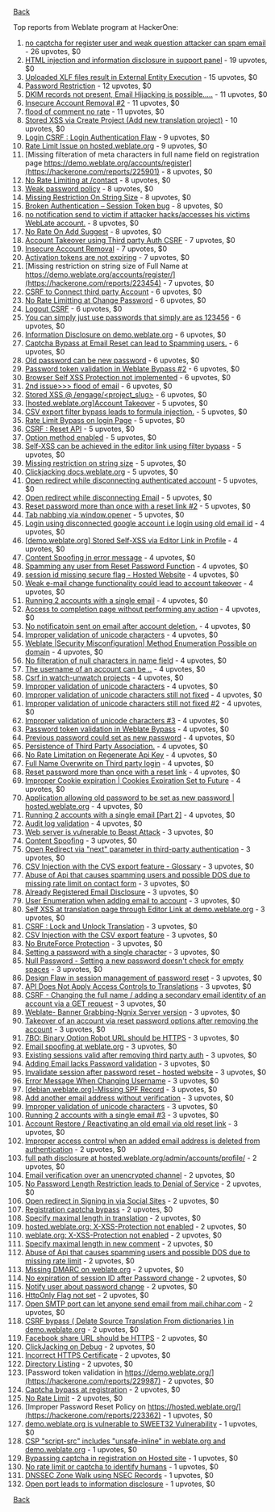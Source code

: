 [Back](../README.md)

Top reports from Weblate program at HackerOne:

1. [no captcha for register user and weak question attacker can spam email](https://hackerone.com/reports/236398) - 26 upvotes, $0
2. [HTML injection and information disclosure in support panel](https://hackerone.com/reports/634312) - 19 upvotes, $0
3. [Uploaded XLF files result in External Entity Execution](https://hackerone.com/reports/232614) - 15 upvotes, $0
4. [Password Restriction](https://hackerone.com/reports/229920) - 12 upvotes, $0
5. [DKIM records not present, Email Hijacking is possible.....](https://hackerone.com/reports/253926) - 11 upvotes, $0
6. [Insecure Account Removal #2](https://hackerone.com/reports/229532) - 11 upvotes, $0
7. [flood of comment no rate](https://hackerone.com/reports/404035) - 11 upvotes, $0
8. [Stored XSS via Create Project (Add new translation project)](https://hackerone.com/reports/610219) - 10 upvotes, $0
9. [Login CSRF : Login Authentication Flaw](https://hackerone.com/reports/229528) - 9 upvotes, $0
10. [Rate Limit Issue on hosted.weblate.org](https://hackerone.com/reports/229825) - 9 upvotes, $0
11. [Missing filteration of meta characters in full name field on registration page https://demo.weblate.org/accounts/register](https://hackerone.com/reports/225901) - 8 upvotes, $0
12. [No Rate Limiting at /contact](https://hackerone.com/reports/229511) - 8 upvotes, $0
13. [Weak password policy](https://hackerone.com/reports/224572) - 8 upvotes, $0
14. [Missing Restriction On String Size](https://hackerone.com/reports/257376) - 8 upvotes, $0
15. [Broken Authentication – Session Token bug](https://hackerone.com/reports/400826) - 8 upvotes, $0
16. [no notification send to victim if attacker hacks/accesses his victims WebLate account.](https://hackerone.com/reports/282772) - 8 upvotes, $0
17. [No Rate On Add Suggest](https://hackerone.com/reports/481654) - 8 upvotes, $0
18. [Account Takeover using Third party Auth CSRF](https://hackerone.com/reports/225653) - 7 upvotes, $0
19. [Insecure Account Removal](https://hackerone.com/reports/223355) - 7 upvotes, $0
20. [Activation tokens are not expiring](https://hackerone.com/reports/223339) - 7 upvotes, $0
21. [Missing restriction on string size of Full Name at https://demo.weblate.org/accounts/register/](https://hackerone.com/reports/223454) - 7 upvotes, $0
22. [CSRF to Connect third party Account](https://hackerone.com/reports/225100) - 6 upvotes, $0
23. [No Rate Limitting at Change Password](https://hackerone.com/reports/223694) - 6 upvotes, $0
24. [Logout CSRF](https://hackerone.com/reports/223329) - 6 upvotes, $0
25. [You can simply just use passwords that simply are as 123456](https://hackerone.com/reports/223374) - 6 upvotes, $0
26. [Information Disclosure on demo.weblate.org](https://hackerone.com/reports/229620) - 6 upvotes, $0
27. [Captcha Bypass at Email Reset can lead to Spamming users.](https://hackerone.com/reports/229541) - 6 upvotes, $0
28. [Old password can be new password](https://hackerone.com/reports/229577) - 6 upvotes, $0
29. [Password token validation in Weblate Bypass #2](https://hackerone.com/reports/244287) - 6 upvotes, $0
30. [Browser Self XSS Protection not implemented](https://hackerone.com/reports/400781) - 6 upvotes, $0
31. [2nd issue&gt;&gt;&gt; flood of email](https://hackerone.com/reports/404713) - 6 upvotes, $0
32. [Stored XSS @ /engage/&lt;project_slug&gt;](https://hackerone.com/reports/472391) - 6 upvotes, $0
33. [[hosted.weblate.org]Account Takeover](https://hackerone.com/reports/223637) - 5 upvotes, $0
34. [CSV export filter bypass leads to formula injection.](https://hackerone.com/reports/223999) - 5 upvotes, $0
35. [Rate Limit Bypass on login Page](https://hackerone.com/reports/224460) - 5 upvotes, $0
36. [CSRF : Reset API](https://hackerone.com/reports/223333) - 5 upvotes, $0
37. [Option method enabled](https://hackerone.com/reports/230194) - 5 upvotes, $0
38. [Self-XSS can be achieved in the editor link using filter bypass](https://hackerone.com/reports/229735) - 5 upvotes, $0
39. [Missing restriction on string size](https://hackerone.com/reports/229796) - 5 upvotes, $0
40. [Clickjacking docs.weblate.org](https://hackerone.com/reports/223391) - 5 upvotes, $0
41. [Open redirect while disconnecting authenticated account](https://hackerone.com/reports/224317) - 5 upvotes, $0
42. [Open redirect while disconnecting Email](https://hackerone.com/reports/238117) - 5 upvotes, $0
43. [Reset password more than once with a reset link #2](https://hackerone.com/reports/245450) - 5 upvotes, $0
44. [Tab nabbing via window.opener](https://hackerone.com/reports/403891) - 5 upvotes, $0
45. [Login using disconnected google account i.e login using old email id](https://hackerone.com/reports/223427) - 4 upvotes, $0
46. [[demo.weblate.org] Stored Self-XSS via Editor Link in Profile](https://hackerone.com/reports/223331) - 4 upvotes, $0
47. [Content Spoofing in error message](https://hackerone.com/reports/223456) - 4 upvotes, $0
48. [Spamming any user from Reset Password Function](https://hackerone.com/reports/223525) - 4 upvotes, $0
49. [session id missing secure flag - Hosted Website](https://hackerone.com/reports/224379) - 4 upvotes, $0
50. [Weak e-mail change functionality could lead to account takeover](https://hackerone.com/reports/223461) - 4 upvotes, $0
51. [Running 2 accounts with a single email](https://hackerone.com/reports/224072) - 4 upvotes, $0
52. [Access to completion page without performing any action](https://hackerone.com/reports/223846) - 4 upvotes, $0
53. [No notificatoin sent on email after account deletion.](https://hackerone.com/reports/229909) - 4 upvotes, $0
54. [Improper validation of unicode characters](https://hackerone.com/reports/229483) - 4 upvotes, $0
55. [Weblate |Security Misconfiguration| Method Enumeration Possible on domain](https://hackerone.com/reports/230648) - 4 upvotes, $0
56. [No filteration of null characters in name field](https://hackerone.com/reports/242945) - 4 upvotes, $0
57. [The username of an account can be ..](https://hackerone.com/reports/243609) - 4 upvotes, $0
58. [Csrf in watch-unwatch projects](https://hackerone.com/reports/229405) - 4 upvotes, $0
59. [Improper validation of unicode characters](https://hackerone.com/reports/242171) - 4 upvotes, $0
60. [Improper validation of unicode characters still not fixed](https://hackerone.com/reports/241596) - 4 upvotes, $0
61. [Improper validation of unicode characters still not fixed #2](https://hackerone.com/reports/243611) - 4 upvotes, $0
62. [Improper validation of unicode characters #3](https://hackerone.com/reports/243635) - 4 upvotes, $0
63. [Password token validation in Weblate Bypass](https://hackerone.com/reports/243842) - 4 upvotes, $0
64. [Previous password could set as new password](https://hackerone.com/reports/243616) - 4 upvotes, $0
65. [Persistence of Third Party Association.](https://hackerone.com/reports/241623) - 4 upvotes, $0
66. [No Rate Limitation on Regenerate Api Key](https://hackerone.com/reports/243619) - 4 upvotes, $0
67. [Full Name Overwrite on Third party login](https://hackerone.com/reports/241598) - 4 upvotes, $0
68. [Reset password more than once with a reset link](https://hackerone.com/reports/243594) - 4 upvotes, $0
69. [Improper Cookie expiration | Cookies Expiration Set to Future](https://hackerone.com/reports/232306) - 4 upvotes, $0
70. [Application allowing old password to be set as new password | hosted.weblate.org](https://hackerone.com/reports/264934) - 4 upvotes, $0
71. [Running 2 accounts with a single email [Part 2]](https://hackerone.com/reports/241608) - 4 upvotes, $0
72. [Audit log validation](https://hackerone.com/reports/296632) - 4 upvotes, $0
73. [Web server is vulnerable to Beast Attack](https://hackerone.com/reports/223350) - 3 upvotes, $0
74. [Content Spoofing](https://hackerone.com/reports/223630) - 3 upvotes, $0
75. [Open Redirect via "next" parameter in third-party authentication](https://hackerone.com/reports/223326) - 3 upvotes, $0
76. [CSV Injection with the CVS export feature - Glossary](https://hackerone.com/reports/224291) - 3 upvotes, $0
77. [Abuse of Api that causes spamming users and possible DOS due to missing rate limit on contact form](https://hackerone.com/reports/223542) - 3 upvotes, $0
78. [Already Registered Email Disclosure](https://hackerone.com/reports/223343) - 3 upvotes, $0
79. [User Enumeration when adding email to account](https://hackerone.com/reports/223531) - 3 upvotes, $0
80. [Self XSS at translation page through Editor Link at demo.weblate.org](https://hackerone.com/reports/223692) - 3 upvotes, $0
81. [CSRF : Lock and Unlock Translation](https://hackerone.com/reports/223345) - 3 upvotes, $0
82. [CSV Injection with the CSV export feature](https://hackerone.com/reports/223344) - 3 upvotes, $0
83. [No BruteForce Protection](https://hackerone.com/reports/223337) - 3 upvotes, $0
84. [Setting a password with a single character](https://hackerone.com/reports/223851) - 3 upvotes, $0
85. [Null Password - Setting a new password doesn't check for empty spaces](https://hackerone.com/reports/223618) - 3 upvotes, $0
86. [Design Flaw in session management of password reset](https://hackerone.com/reports/229417) - 3 upvotes, $0
87. [API Does Not Apply Access Controls to Translations](https://hackerone.com/reports/232994) - 3 upvotes, $0
88. [CSRF - Changing the full name / adding a secondary email identity of an account via a GET request](https://hackerone.com/reports/223367) - 3 upvotes, $0
89. [Weblate- Banner Grabbing-Ngnix Server version](https://hackerone.com/reports/230633) - 3 upvotes, $0
90. [Takeover of an account via reset password options after removing the account](https://hackerone.com/reports/230076) - 3 upvotes, $0
91. [7BO: Binary Option Robot URL should be HTTPS](https://hackerone.com/reports/225722) - 3 upvotes, $0
92. [Email spoofing at weblate.org](https://hackerone.com/reports/224186) - 3 upvotes, $0
93. [Existing sessions valid after removing third party auth](https://hackerone.com/reports/223475) - 3 upvotes, $0
94. [Adding Email lacks Password validation](https://hackerone.com/reports/229869) - 3 upvotes, $0
95. [Invalidate session after password reset - hosted website](https://hackerone.com/reports/224362) - 3 upvotes, $0
96. [Error Message When Changing Username](https://hackerone.com/reports/243664) - 3 upvotes, $0
97. [[debian.weblate.org]-Missing SPF Record](https://hackerone.com/reports/245518) - 3 upvotes, $0
98. [Add another email address without verification](https://hackerone.com/reports/265987) - 3 upvotes, $0
99. [Improper validation of unicode characters](https://hackerone.com/reports/278718) - 3 upvotes, $0
100. [Running 2 accounts with a single email #3](https://hackerone.com/reports/245304) - 3 upvotes, $0
101. [Account Restore / Reactivating an old email via old reset link](https://hackerone.com/reports/275303) - 3 upvotes, $0
102. [Improper access control when an added email address is deleted from authentication](https://hackerone.com/reports/223434) - 2 upvotes, $0
103. [full path disclosure at hosted.weblate.org/admin/accounts/profile/](https://hackerone.com/reports/225495) - 2 upvotes, $0
104. [Email verification over an unencrypted channel](https://hackerone.com/reports/224287) - 2 upvotes, $0
105. [No Password Length Restriction leads to Denial of Service](https://hackerone.com/reports/223854) - 2 upvotes, $0
106. [Open redirect in Signing in via Social Sites](https://hackerone.com/reports/223718) - 2 upvotes, $0
107. [Registration captcha bypass](https://hackerone.com/reports/223324) - 2 upvotes, $0
108. [Specify maximal length in translation](https://hackerone.com/reports/224015) - 2 upvotes, $0
109. [hosted.weblate.org: X-XSS-Protection not enabled](https://hackerone.com/reports/223396) - 2 upvotes, $0
110. [weblate.org: X-XSS-Protection not enabled](https://hackerone.com/reports/223723) - 2 upvotes, $0
111. [Specify maximal length in new comment](https://hackerone.com/reports/223931) - 2 upvotes, $0
112. [Abuse of Api that causes spamming users and possible DOS due to missing rate limit](https://hackerone.com/reports/223557) - 2 upvotes, $0
113. [Missing DMARC on weblate.org](https://hackerone.com/reports/223545) - 2 upvotes, $0
114. [No expiration of session ID after Password change](https://hackerone.com/reports/223327) - 2 upvotes, $0
115. [Notify user about password change](https://hackerone.com/reports/223609) - 2 upvotes, $0
116. [HttpOnly Flag not set](https://hackerone.com/reports/224006) - 2 upvotes, $0
117. [Open SMTP port can let anyone send email from mail.chihar.com](https://hackerone.com/reports/223435) - 2 upvotes, $0
118. [CSRF bypass ( Delate Source Translation From dictionaries ) in demo.weblate.org](https://hackerone.com/reports/230863) - 2 upvotes, $0
119. [Facebook share URL should be HTTPS](https://hackerone.com/reports/225769) - 2 upvotes, $0
120. [ClickJacking on Debug](https://hackerone.com/reports/225555) - 2 upvotes, $0
121. [Incorrect HTTPS Certificate](https://hackerone.com/reports/225540) - 2 upvotes, $0
122. [Directory Listing](https://hackerone.com/reports/223384) - 2 upvotes, $0
123. [Password token validation in https://demo.weblate.org/](https://hackerone.com/reports/229987) - 2 upvotes, $0
124. [Captcha bypass at registration](https://hackerone.com/reports/229584) - 2 upvotes, $0
125. [No Rate Limit](https://hackerone.com/reports/479021) - 2 upvotes, $0
126. [Improper Password Reset Policy on https://hosted.weblate.org/](https://hackerone.com/reports/223362) - 1 upvotes, $0
127. [demo.weblate.org is vulnerable to SWEET32 Vulnerability](https://hackerone.com/reports/223653) - 1 upvotes, $0
128. [CSP "script-src" includes "unsafe-inline" in weblate.org and demo.weblate.org](https://hackerone.com/reports/231062) - 1 upvotes, $0
129. [Bypassing captcha in registration on Hosted site](https://hackerone.com/reports/224342) - 1 upvotes, $0
130. [No rate limit or captcha to identify humans](https://hackerone.com/reports/257384) - 1 upvotes, $0
131. [DNSSEC Zone Walk using NSEC Records](https://hackerone.com/reports/228471) - 1 upvotes, $0
132. [Open port leads to information disclosure](https://hackerone.com/reports/223421) - 1 upvotes, $0


[Back](../README.md)